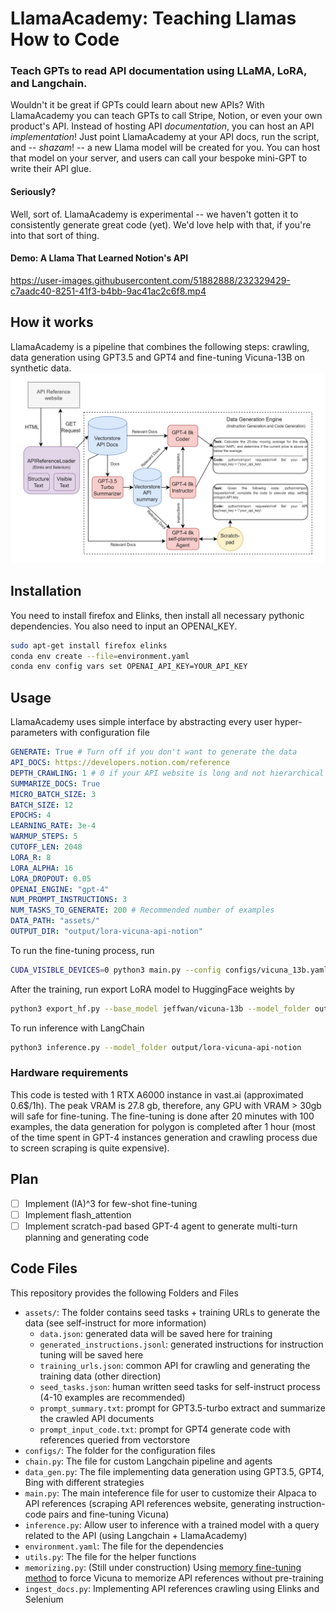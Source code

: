 # LlamaAcademy: Teaching Llamas How to Code
### Teach GPTs to read API documentation using LLaMA, LoRA, and Langchain.
Wouldn't it be great if GPTs could learn about new APIs? With LlamaAcademy you can teach GPTs to call Stripe, Notion, or even your own product's API. Instead of hosting API _documentation_, you can host an API _implementation_! Just point LlamaAcademy at your API docs, run the script, and -- _shazam_! -- a new Llama model will be created for you. You can host that model on your server, and users can call your bespoke mini-GPT to write their API glue.

#### Seriously?
Well, sort of. LlamaAcademy is experimental -- we haven't gotten it to consistently generate great code (yet). We'd love help with that, if you're into that sort of thing.

#### Demo: A Llama That Learned Notion's API
https://user-images.githubusercontent.com/51882888/232329429-c7aadc40-8251-41f3-b4bb-9ac41ac2c6f8.mp4

## How it works
LlamaAcademy is a pipeline that combines the following steps: crawling, data generation using GPT3.5 and GPT4 and fine-tuning Vicuna-13B on synthetic data.
![LlamaAcademy Data Generation](assets/data_generation.jpg)
## Installation
You need to install firefox and Elinks, then install all necessary pythonic dependencies. You also need to input an OPENAI_KEY.
```bash
sudo apt-get install firefox elinks
conda env create --file=environment.yaml
conda env config vars set OPENAI_API_KEY=YOUR_API_KEY
```
## Usage
LlamaAcademy uses simple interface by abstracting every user hyper-parameters with configuration file
```yaml
GENERATE: True # Turn off if you don't want to generate the data
API_DOCS: https://developers.notion.com/reference 
DEPTH_CRAWLING: 1 # 0 if your API website is long and not hierarchical for example polygon.io. Otherwise, feel free to set, it might take much longer if your webiste has many children.
SUMMARIZE_DOCS: True
MICRO_BATCH_SIZE: 3  
BATCH_SIZE: 12
EPOCHS: 4  
LEARNING_RATE: 3e-4  
WARMUP_STEPS: 5
CUTOFF_LEN: 2048 
LORA_R: 8
LORA_ALPHA: 16
LORA_DROPOUT: 0.05
OPENAI_ENGINE: "gpt-4"
NUM_PROMPT_INSTRUCTIONS: 3
NUM_TASKS_TO_GENERATE: 200 # Recommended number of examples
DATA_PATH: "assets/"
OUTPUT_DIR: "output/lora-vicuna-api-notion"
```
To run the fine-tuning process, run
```bash
CUDA_VISIBLE_DEVICES=0 python3 main.py --config configs/vicuna_13b.yaml
```
After the training, run export LoRA model to HuggingFace weights by
```bash
python3 export_hf.py --base_model jeffwan/vicuna-13b --model_folder output/lora-vicuna-api-notion
```
To run inference with LangChain
```bash
python3 inference.py --model_folder output/lora-vicuna-api-notion
```
### Hardware requirements
This code is tested with 1 RTX A6000 instance in vast.ai (approximated 0.6$/1h). The peak VRAM is 27.8 gb, therefore, any GPU with VRAM > 30gb will safe for fine-tuning.
The fine-tuning is done after 20 minutes with 100 examples, the data generation for polygon is completed after 1 hour (most of the time spent in GPT-4 instances generation and crawling process due to screen scraping is quite expensive).

## Plan
- [ ] Implement (IA)^3 for few-shot fine-tuning
- [ ] Implement flash_attention
- [ ] Implement scratch-pad based GPT-4 agent to generate multi-turn planning and generating code

## Code Files
This repository provides the following Folders and Files
- `assets/`: The folder contains seed tasks + training URLs to generate the data (see self-instruct for more information)
    - `data.json`: generated data will be saved here for training
    - `generated_instructions.jsonl`: generated instructions for instruction tuning will be saved here
    - `training_urls.json`: common API for crawling and generating the training data (other direction)
    - `seed_tasks.json`: human written seed tasks for self-instruct process (4-10 examples are recommended)
    - `prompt_summary.txt`: prompt for GPT3.5-turbo extract and summarize the crawled API documents
    - `prompt_input_code.txt`: prompt for GPT4 generate code with references queried from vectorstore
- `configs/`: The folder for the configuration files
- `chain.py`: The file for custom Langchain pipeline and agents
- `data_gen.py`: The file implementing data generation using GPT3.5, GPT4, Bing with different strategies
- `main.py`: The main inteference file for user to customize their Alpaca to API references (scraping API references website, generating instruction-code pairs and fine-tuning Vicuna) 
- `inference.py`: Allow user to inference with a trained model with a query related to the API (using Langchain + LlamaAcademy)
- `environment.yaml`: The file for the dependencies
- `utils.py`: The file for the helper functions
- `memorizing.py`: (Still under construction) Using [memory fine-tuning method](https://arxiv.org/pdf/2203.08913.pdf) to force Vicuna to memorize API references without pre-training
- `ingest_docs.py`: Implementing API references crawling using Elinks and Selenium
